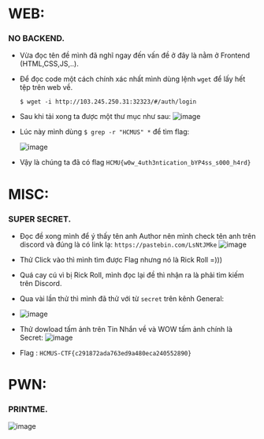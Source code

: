 # WEB:
### NO BACKEND.
   - Vừa đọc tên đề mình đã nghĩ ngay đến vấn đề ở đây là nằm ở Frontend (HTML,CSS,JS,..). 
   - Để đọc code một cách chính xác nhất mình dùng lệnh ```wget``` để lấy hết tệp trên web về.
   
         $ wget -i http://103.245.250.31:32323/#/auth/login
   - Sau khi tải xong ta được một thư mục như sau: 
        ![image](https://user-images.githubusercontent.com/89735990/168854176-3cd983eb-3403-42a6-b5de-ad3dd568c13d.png)
   - Lúc này mình dùng ```$ grep -r "HCMUS" *``` để tìm flag:

        ![image](https://user-images.githubusercontent.com/89735990/168855262-9f0db343-8fad-44eb-94f3-4c613a725dcf.png)
   - Vậy là chúng ta đã có flag ```HCMU{w0w_4uth3ntication_bYP4ss_s000_h4rd}```

# MISC:
### SUPER SECRET.
   - Đọc đề xong mình để ý thấy tên anh Author nên mình check tên anh trên discord và đúng là có link lạ: ```https://pastebin.com/LsNtJMke```
        ![image](https://user-images.githubusercontent.com/89735990/168856972-679a568f-b09a-40fc-b0a4-a6aac915ce25.png)
         
   - Thử Click vào  thì mình tìm được Flag nhưng nó là Rick Roll =)))
   - Quá cay cú vì bị Rick Roll, mình đọc lại đề thì nhận ra là phải tìm kiếm trên Discord.
   - Qua vài lần thử thì mình đã thử với từ ```secret``` trên kênh General: 
   - 
        ![image](https://user-images.githubusercontent.com/89735990/168859094-01d312f4-c6f5-439e-a56a-75b398a9652a.png)

   - Thử dowload tấm ảnh trên Tin Nhắn về và WOW tấm ảnh chính là Secret:
        ![image](https://user-images.githubusercontent.com/89735990/168858469-7658453d-429b-4522-90d3-6089204b6a8d.png)
   - Flag : ```HCMUS-CTF{c291872ada763ed9a480eca240552890}```   

# PWN:
### PRINTME.
![image](https://user-images.githubusercontent.com/89735990/168860364-3e6c4647-70be-47e7-8392-2a360cd68938.png)



   
 

